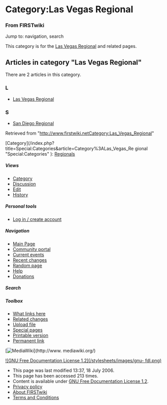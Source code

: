 # Category:Las Vegas Regional

### From FIRSTwiki

Jump to: navigation, search

This category is for the [Las Vegas Regional](Las_Vegas_Regional
"Las Vegas Regional" ) and related pages.

  

## Articles in category "Las Vegas Regional"

There are 2 articles in this category.

### L

  * [Las Vegas Regional](Las_Vegas_Regional "Las Vegas Regional" )

### S

  * [San Diego Regional](San_Diego_Regional "San Diego Regional" )

Retrieved from
"<http://www.firstwiki.netCategory:Las_Vegas_Regional>"

[Category](/index.php?title=Special:Categories&article=Category%3ALas_Vegas_Re
gional "Special:Categories" ): [Regionals](Category:Regionals
"Category:Regionals" )

##### Views

  * [Category](Category:Las_Vegas_Regional)
  * [Discussion](/index.php?title=Category_talk:Las_Vegas_Regional&action=edit)
  * [Edit](/index.php?title=Category:Las_Vegas_Regional&action=edit)
  * [History](/index.php?title=Category:Las_Vegas_Regional&action=history)

##### Personal tools

  * [Log in / create account](/index.php?title=Special:Userlogin&returnto=Category:Las_Vegas_Regional)

[](Main_Page "Main Page" )

##### Navigation

  * [Main Page](Main_Page)
  * [Community portal](FIRSTwiki:Community_portal)
  * [Current events](Current_events)
  * [Recent changes](Special:Recentchanges)
  * [Random page](Special:Random)
  * [Help](Help:Contents)
  * [Donations](FIRSTwiki:Site_support)

##### Search



##### Toolbox

  * [What links here](Special:Whatlinkshere/Category:Las_Vegas_Regional)
  * [Related changes](Special:Recentchangeslinked/Category:Las_Vegas_Regional)
  * [Upload file](Special:Upload)
  * [Special pages](Special:Specialpages)
  * [Printable version](/index.php?title=Category:Las_Vegas_Regional&printable=yes)
  * [Permanent link](/index.php?title=Category:Las_Vegas_Regional&oldid=49100)

[![MediaWiki](/skins/common/images/poweredby_mediawiki_88x31.png)](http://www.
mediawiki.org/)

[![GNU Free Documentation License 1.2](/stylesheets/images/gnu-
fdl.png)](http://www.gnu.org/copyleft/fdl.html)

  * This page was last modified 13:37, 18 July 2006.
  * This page has been accessed 213 times.
  * Content is available under [GNU Free Documentation License 1.2](http://www.gnu.org/copyleft/fdl.html "http://www.gnu.org/copyleft/fdl.html" ).
  * [Privacy policy](FIRSTwiki:Privacy_policy "FIRSTwiki:Privacy policy" )
  * [About FIRSTwiki](FIRSTwiki:About "FIRSTwiki:About" )
  * [Terms and Conditions](FIRSTwiki:Terms_and_conditions "FIRSTwiki:Terms and conditions" )

